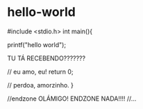 # hello-world
#include <stdio.h>
int main(){

  printf("hello world");
  
  TU TÁ RECEBENDO???????

// eu amo, eu!
return 0;

// perdoa, amorzinho. 
}

//endzone
OLÁMIGO!
ENDZONE NADA!!!!
//...
